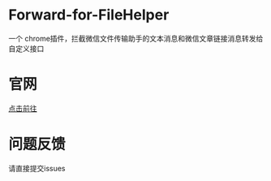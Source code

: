 # Forward-for-FileHelper
一个 chrome插件，拦截微信文件传输助手的文本消息和微信文章链接消息转发给自定义接口
# 官网 

[点击前往](https://wx.noob.run)

# 问题反馈
请直接提交issues
